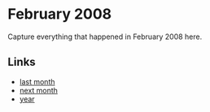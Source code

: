 # February 2008

Capture everything that happened in February 2008 here.

## Links
- [last month](calendar/months/2008-01.md)
- [next month](calendar/months/2008-03.md)
- [year](calendar/years/2008.md)